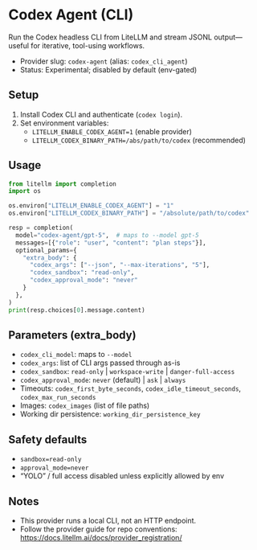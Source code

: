 # Codex Agent (CLI)

Run the Codex headless CLI from LiteLLM and stream JSONL output—useful for iterative, tool-using workflows.

- Provider slug: `codex-agent` (alias: `codex_cli_agent`)
- Status: Experimental; disabled by default (env-gated)

## Setup

1. Install Codex CLI and authenticate (`codex login`).
2. Set environment variables:
   - `LITELLM_ENABLE_CODEX_AGENT=1` (enable provider)
   - `LITELLM_CODEX_BINARY_PATH=/abs/path/to/codex` (recommended)

## Usage

```python
from litellm import completion
import os

os.environ["LITELLM_ENABLE_CODEX_AGENT"] = "1"
os.environ["LITELLM_CODEX_BINARY_PATH"] = "/absolute/path/to/codex"

resp = completion(
  model="codex-agent/gpt-5",  # maps to --model gpt-5
  messages=[{"role": "user", "content": "plan steps"}],
  optional_params={
    "extra_body": {
      "codex_args": ["--json", "--max-iterations", "5"],
      "codex_sandbox": "read-only",
      "codex_approval_mode": "never"
    }
  },
)
print(resp.choices[0].message.content)
```

## Parameters (extra_body)

- `codex_cli_model`: maps to `--model`
- `codex_args`: list of CLI args passed through as-is
- `codex_sandbox`: `read-only` | `workspace-write` | `danger-full-access`
- `codex_approval_mode`: `never` (default) | `ask` | `always`
- Timeouts: `codex_first_byte_seconds`, `codex_idle_timeout_seconds`, `codex_max_run_seconds`
- Images: `codex_images` (list of file paths)
- Working dir persistence: `working_dir_persistence_key`

## Safety defaults

- `sandbox=read-only`
- `approval_mode=never`
- “YOLO” / full access disabled unless explicitly allowed by env

## Notes

- This provider runs a local CLI, not an HTTP endpoint.
- Follow the provider guide for repo conventions: https://docs.litellm.ai/docs/provider_registration/